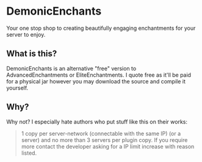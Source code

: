 # DemonicEnchants
Your one stop shop to creating beautifully engaging enchantments for your
server to enjoy.

## What is this?
DemonicEnchants is an alternative "free" version to AdvancedEnchantments
or EliteEnchantments. I quote free as it'll be paid for a physical jar
however you may download the source and compile it yourself.

## Why?
Why not? I especially hate authors who put stuff like this on their works:
> 1 copy per server-network (connectable with the same IP) (or a server) and no more than 3 servers per plugin copy. If you require more contact the developer asking for a IP limit increase with reason listed.
